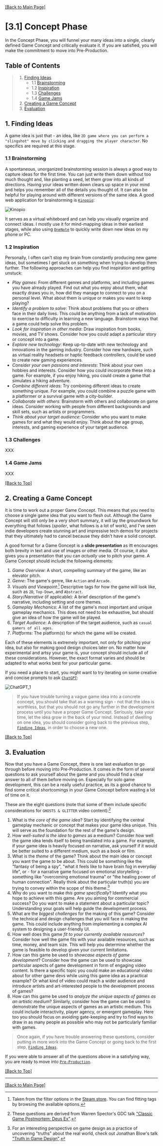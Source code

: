 [[Back to Main Page]](../README.md/#production-guide-for-solo-game-development)

<a name="concept-phase"></a>
# [3.1] Concept Phase

In the Concept Phase, you will funnel your many ideas into a single, clearly defined Game Concept and critically evaluate it. If you are satisfied, you will make the commitment to move into Pre-Production.

<a name="toc"></a>
## Table of Contents

> 1. [Finding Ideas](#finding-ideas)
>    - 1.1 [Brainstorming](#brainstorming)
>    - 1.2 [Inspiration](#inspiration)
>    - 1.3 [Challenges](#challenges)
>    - 1.4 [Game Jams](#game-jams)
> 2. [Creating a Game Concept](#creating-concept)
> 3. [Evaluation](#evaluation)

<a name="finding-ideas"></a>
## 1. Finding Ideas

A game idea is just that - an idea, like `2D game where you can perform a "slingshot" move by clicking and dragging the player character`. No specifics are required at this stage.

<a name="brainstorming"></a>
### 1.1 Brainstorming

A spontaneous, unorganized brainstorming session is always a good way to capture ideas for the first time. You can just write them down without too much thought and, like planting a seed, let them grow into all kinds of directions. Having your ideas written down clears up space in your mind and helps you remember all of the details you thought of. It can also be helpful for playing around with different versions of the same idea. A good web application for brainstorming is [`Kinopio`](https://kinopio.club/):

![Kinopio](Images/Kinopio.png "An example board on Kinopio")

It serves as a virtual whiteboard and can help you visually organize and connect ideas. I mostly use it for mind-mapping ideas in their earliest stages, while also using [`OneNote`](https://www.onenote.com/?public=1) to quickly write down new ideas on my phone or PC.

<a name="inspiration"></a>
### 1.2 Inspiration

Personally, I often can't stop my brain from constantly producing new game ideas, but sometimes I get stuck on something when trying to develop them further. The following approaches can help you find inspiration and getting unstuck:
- *Play games*: From different genres and platforms, and including games you have already played. Find out what you enjoy about them, what exactly draws you in, how did they manage to connect to you on a personal level. What about them is unique or makes you want to keep playing?
- *Identify a problem to solve*: Think about problems that you or others face in their daily lives. This could be anything from a lack of motivation to exercise to difficulty in learning a new language. Brainstorm ways that a game could help solve this problem.
- *Look for inspiration in other media*: Draw inspiration from books, movies, and TV shows. Consider how you could adapt a particular story or concept into a game.
- *Explore new technology*: Keep up-to-date with new technology and innovations in the gaming industry. Consider how new hardware, such as virtual reality headsets or haptic feedback controllers, could be used to create new gaming experiences.
- *Consider your own passions and interests*: Think about your own hobbies and interests. Consider how you could incorporate these into a game. For example, if you enjoy hiking, you could create a game that simulates a hiking adventure.
- *Combine different ideas*: Try combining different ideas to create something unique. For example, you could combine a puzzle game with a platformer or a survival game with a city-builder.
- *Collaborate with others*: Brainstorm with others and collaborate on game ideas. Consider working with people from different backgrounds and skill sets, such as artists or programmers.
- *Think about your target audience*: Consider who you want to make games for and what they would enjoy. Think about the age group, interests, and gaming experience of your target audience.

<a name="challenges"></a>
### 1.3 Challenges

XXX

<a name="game-jams"></a>
### 1.4 Game Jams

XXX

[[Back to Top]](#getting-started)

<a name="creating-concept"></a>
## 2. Creating a Game Concept

It is time to work out a proper Game Concept. This means that you need to choose a single game idea that you want to flesh out. Although the Game Concept will still only be a very short summary, it will lay the groundwork for everything that follows (_spoiler_, what follows is a lot of work), and I've seen indie developers create stunning art and impressive tech demos for projects that they ultimately had to cancel because they didn't have a solid concept.

A good format for a Game Goncept is a **slide presentation** as itt encourages both brevity in text and use of images or other media. Of course, it also gives you a presentation that you can *actually* use to pitch your game. A Game Concept should include the following elements:

1. *Game Overview*: A short, compelling summary of the game, like an elevator pitch.
2. *Genre*: The game's genre, like `Action` and `Arcade`.
3. *Visuals and Viewpoint*:[^1] Descriptive tags for how the game will look like, such as `2D`, `Top-Down`, and `Abstract`.
4. *Story*/*Narrative* (if applicable): A brief description of the game's narrative, including setting and core themes.
5. *Gameplay Mechanics*: A list of the game's most important and unique gameplay mechanics. This does not need to be exhaustive, but should give an idea of how the game will be played.
6. *Target Audience*: A description of the target audience, such as `casual gamers of all ages`.
7. *Platforms*: The platform(s) for which the game will be created.

[^1]: Taken from the filter options in the [Steam store](https://store.steampowered.com/). You can find fitting tags by browsing the available options.

Each of these elements is extremely important, not only for pitching your idea, but also for making good design choices later on. No matter how experimental and artsy your game is, your concept should include all of these considerations. However, the exact format varies and should be adapted to what works best for your particular game.

If you need a place to start, you might want to try iterating on some creative and concise prompts to ask [`ChatGPT`](https://chat.openai.com/chat):

![ChatGPT_1](Images/ChatGPT_1.png "A ChatGPT response for creating a game concept")

> If you have trouble turning a vague game idea into a concrete concept, you should take that as a warning sign - not that the idea is worthless, but that you should not go any further in the development process until you have a proper Game Concept. Seriously, take your time, let the idea grow in the back of your mind. Instead of dwelling on one idea, you should consider going back to the previous step, [`Finding Ideas`](#finding-ideas), in order to choose a new one.

[[Back to Top]](#concept-phase)

<a name="evaluation"></a>
## 3. Evaluation

Now that you have a Game Concept, there is one last evaluation to go through before moving into Pre-Production. It comes in the form of several questions to ask yourself about the game and you should find a clear answer to all of them before moving on. Especially for solo game development, this can be a really useful practice, as its a good chance to find some critical shortcomings in your Game Concept before wasting a lot of time on it.

These are the eight questions (note that some of them include specific considerations for `GHOSTS & GLITTER` video content):[^2]

[^2]: These questions are derived from Warren Spector's GDC talk ["Classic Game Postmortem: Deus Ex"](https://youtu.be/tffX3VljTtI).

1. What is the *core of the game idea*? Start by identifying the central gameplay mechanic or concept that makes your game idea unique. This will serve as the foundation for the rest of the game's design.
2. How *well-suited is the idea to games* as a medium? Consider how well the game idea lends itself to being translated into a game. For example, if your game idea is heavily focused on narrative, ask yourself if it would be better suited to a different medium, such as a book or film.
3. What is the *theme* of the game? Think about the main idea or concept you want the game to be about. This could be something like the "fantasy of being a spy", "what it feels like to have brain fog in everyday life", or - for a narrative game focused on emotional storytelling - something like "overcoming emotional trauma" or "the healing power of human connection". Really think about the particular truth(s) you are trying to convey within the scope of this theme.[^3]
4. Why do you want to make *this game specifically*? Identify what you hope to achieve with this game. Are you aiming for commercial success? Do you want to make a statement about a particular topic? Understanding your goals will help guide the development process.
5. What are the *biggest challenges* for the making of this game? Consider the technical and design challenges that you will face in making the game. This could include anything from implementing a complex AI system to designing a user-friendly UI.
6. How well does this game *fit to your currently available resources*? Consider how well the game fits with your available resources, such as time, money, and team size. This will help you determine whether the game is feasible to develop given your current limitations.
7. How can this game be used to *showcase aspects of game development*? Consider how the game can be used to showcase particular aspects of game development in form of engaging video content. Is there a specific topic you could make an educational video about for other game devs while using this game idea as a practical example? Or what kind of video could reach a wider audience and introduce artists and art-interested people to the development process of games?
8. How can this game be used to *analyze the unique aspects of games as an artistic medium*? Similarly, consider how the game can be used to demonstrate the unique aspects of games as an artistic medium. This could include interactivity, player agency, or emergent gameplay. Here too you should focus on avoiding gate-keeping and try to find ways to draw in as many people as possible who may not be particularly familiar with games.

[^3]: For an interesting perspective on game design as a practice of uncovering "truths" about the real world, check out Jonathan Blow's talk ["Truth in Game Design"](https://youtu.be/C5FUtrmO7gI).

> Once again, if you have trouble answering these questions, consider putting in more work into the Game Concept or going back to the first step, [`Finding Ideas`](#finding-ideas).

If you were able to answer all of the questions above in a satisfying way, you are ready to move into [`Pre-Production`](3_2_PreProduction.md).

[[Back to Top]](#concept-phase)

---

[[Back to Main Page]](../README.md/#phases)